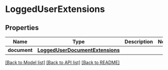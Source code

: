 # LoggedUserExtensions

## Properties
Name | Type | Description | Notes
------------ | ------------- | ------------- | -------------
**document** | [**LoggedUserDocumentExtensions**](LoggedUserDocumentExtensions.md) |  | 

[[Back to Model list]](../README.md#documentation-for-models) [[Back to API list]](../README.md#documentation-for-api-endpoints) [[Back to README]](../README.md)

